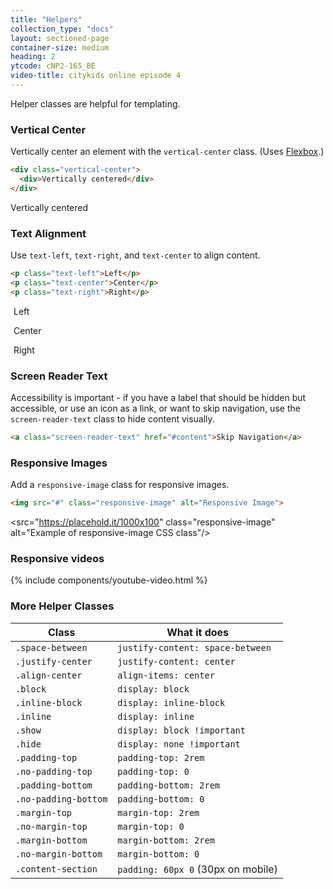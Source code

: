 ```yaml
---
title: "Helpers"
collection_type: "docs"
layout: sectioned-page
container-size: medium
heading: 2
ytcode: cNP2-165_BE
video-title: citykids online episode 4
---
```


Helper classes are helpful for templating.

### Vertical Center
Vertically center an element with the <code>vertical-center</code> class. (Uses <a href="http://caniuse.com/#search=flexbox" target="_blank">Flexbox</a>.)

~~~ html
<div class="vertical-center">
  <div>Vertically centered</div>
</div>
~~~

<div class="vertical-center">
  <div>Vertically centered</div>
</div>

### Text Alignment
Use <code>text-left</code>, <code>text-right</code>, and <code>text-center</code> to align content.

~~~ html
<p class="text-left">Left</p>
<p class="text-center">Center</p>
<p class="text-right">Right</p>
~~~

<p class="text-left">
  <span class="example" style="padding: 5px;">Left</span>
</p>
<p class="text-center">
  <span class="example" style="padding: 5px;">Center</span>
</p>
<p class="text-right">
  <span class="example" style="padding: 5px;">Right</span>
</p>

### Screen Reader Text
Accessibility is important - if you have a label that should be hidden but accessible, or use an icon as a link, or want to skip navigation, use the <code>screen-reader-text</code> class to hide content visually.

~~~ html
<a class="screen-reader-text" href="#content">Skip Navigation</a>
~~~

### Responsive Images
Add a <code>responsive-image</code> class for responsive images.

~~~ html
<img src="#" class="responsive-image" alt="Responsive Image">
~~~

<src="https://placehold.it/1000x100" class="responsive-image" alt="Example of responsive-image CSS class"/>

### Responsive videos

{% include components/youtube-video.html %}

### More Helper Classes
<table>
  <thead>
    <tr>
      <th>Class</th>
      <th>What it does</th>
    </tr>
  </thead>
    <tr>
      <td>
        <code>.space-between</code>
      </td>
      <td>
        <code>justify-content: space-between</code>
      </td>
    </tr>
    <tr>
      <td>
        <code>.justify-center</code>
      </td>
      <td>
        <code>justify-content: center</code>
      </td>
    </tr>
    <tr>
      <td>
        <code>.align-center</code>
      </td>
      <td>
        <code>align-items: center</code>
      </td>
    </tr>
    <tr>
      <td>
        <code>.block</code>
      </td>
      <td>
        <code>display: block</code>
      </td>
    </tr>
    <tr>
      <td>
        <code>.inline-block</code>
      </td>
      <td>
        <code>display: inline-block</code>
      </td>
    </tr>
    <tr>
      <td>
        <code>.inline</code>
      </td>
      <td>
        <code>display: inline</code>
      </td>
    </tr>
    <tr>
      <td>
        <code>.show</code>
      </td>
      <td>
        <code>display: block !important</code>
      </td>
    </tr>
    <tr>
      <td>
        <code>.hide</code>
      </td>
      <td>
        <code>display: none !important</code>
      </td>
    </tr>
    <tr>
      <td>
        <code>.padding-top</code>
      </td>
      <td>
        <code>padding-top: 2rem</code>
      </td>
    </tr>
    <tr>
      <td>
        <code>.no-padding-top</code>
      </td>
      <td>
        <code>padding-top: 0</code>
      </td>
    </tr>
    <tr>
      <td>
        <code>.padding-bottom</code>
      </td>
      <td>
        <code>padding-bottom: 2rem</code>
      </td>
    </tr>
    <tr>
      <td>
        <code>.no-padding-bottom</code>
      </td>
      <td>
        <code>padding-bottom: 0</code>
      </td>
    </tr>
    <tr>
      <td>
        <code>.margin-top</code>
      </td>
      <td>
        <code>margin-top: 2rem</code>
      </td>
    </tr>
    <tr>
      <td>
        <code>.no-margin-top</code>
      </td>
      <td>
        <code>margin-top: 0</code>
      </td>
    </tr>
    <tr>
      <td>
        <code>.margin-bottom</code>
      </td>
      <td>
        <code>margin-bottom: 2rem</code>
      </td>
    </tr>
    <tr>
      <td>
        <code>.no-margin-bottom</code>
      </td>
      <td>
        <code>margin-bottom: 0</code>
      </td>
    </tr>
    <tr>
      <td>
        <code>.content-section</code>
      </td>
      <td><code>padding: 60px 0</code> (30px on mobile)</td>
    </tr>
  </table> 
